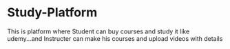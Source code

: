 # Study-Platform
This is platform where Student can buy courses and study it like udemy...and Instructer can make his courses and upload videos with details

